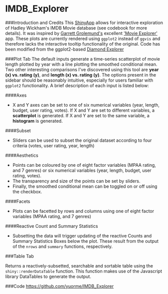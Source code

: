 IMDB_Explorer
=============

###Introduction and Credits
This [ShinyApp](https://www.shinyapps.io/) allows for interactive exploration of Hadley Wickham\'s IMDB Movie database (see codebook for more details). It was inspired by [Garrett Grolemund's](https://github.com/garrettgman) excellent ['Movie Explorer'](http://shiny.rstudio.com/gallery/movie-explorer.html) app. These plots are currently rendered using `ggplot2` instead of `ggvis` and therefore lacks the interactive tooltip functionality of the original. Code has been modified from the ggplot2-based [Diamond Explorer](https://github.com/rstudio/shinyapps/blob/master/guide/guide.md)

###Plot Tab
The default inputs generate a time-series scatterplot of movie length plotted by year with a line plotting the smoothed conditional mean. Two other interesting comparisons I've discovered using this tool are **year (x) vs. rating (y)**, and **length (x) vs. rating (y)**. The options present in the sidebar should be reasonably intuitive, especially for users familiar with `ggplot2` functionality. A brief description of each input is listed below:

####Axes
- X and Y axes can be set to one of six numerical variables (year, length, budget, user rating, votes). If X and Y are set to different variables, a **scatterplot** is generated. If X and Y are set to the same variable, a **histogram** is generated.

####Subset
- Sliders can be used to subset the original dataset according to four criteria (votes, user rating, year, length)

####Aesthetics
- Points can be coloured by one of eight factor variables (MPAA rating, and 7 genres) or six numerical variables (year, length, budget, user rating, votes). 
- The transparency and size of the points can be set by sliders. 
- Finally, the smoothed conditional mean can be toggled on or off using the checkbox.

####Facets
- Plots can be facetted by rows and columns using one of eight factor variables (MPAA rating, and 7 genres)

####Reactive Count and Summary Statistics
- Subsetting the data will trigger updating of the reactive Counts and Summary Statistics Boxes below the plot. These result from the output of the `nrows` and `summary` functions, respectively.

###Table Tab

Returns a reactively-subsetted, searchable and sortable table using the `shiny::renderDataTable` function. This function makes use of the Javascript library DataTables to generate the output. 

###Code
https://github.com/yuorme/IMDB_Explorer
